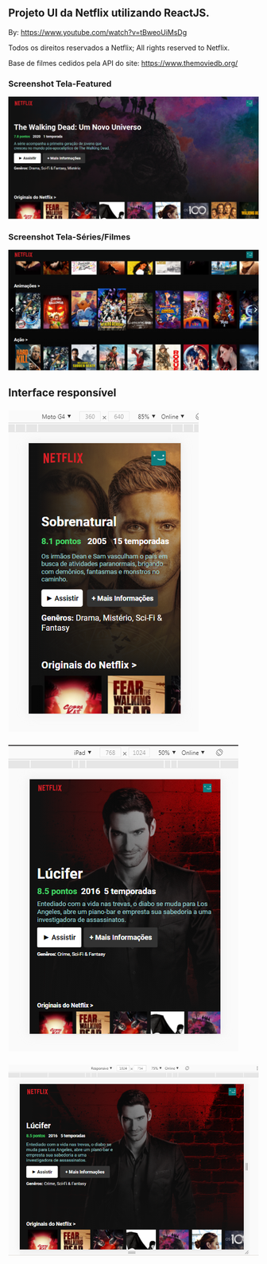 ## Projeto UI da Netflix utilizando ReactJS.
By: https://www.youtube.com/watch?v=tBweoUiMsDg

Todos os direitos reservados a Netflix; All rights reserved to Netflix.

Base de filmes cedidos pela API do site: https://www.themoviedb.org/ 

### Screenshot Tela-Featured
![Print da interface](https://github.com/LgAcerbi/Netflix-Interface-React/blob/main/screenshots/Screenshot_5.png?raw=true)

### Screenshot Tela-Séries/Filmes 
![Print da interface](https://github.com/LgAcerbi/Netflix-Interface-React/blob/main/screenshots/Screenshot_1.png?raw=true)

## Interface responsível
### ![Print da interface](https://github.com/LgAcerbi/Netflix-Interface-React/blob/main/screenshots/Screenshot_2.png?raw=true)
### ![Print da interface](https://github.com/LgAcerbi/Netflix-Interface-React/blob/main/screenshots/Screenshot_3.png?raw=true)
### ![Print da interface](https://github.com/LgAcerbi/Netflix-Interface-React/blob/main/screenshots/Screenshot_4.png?raw=true)
